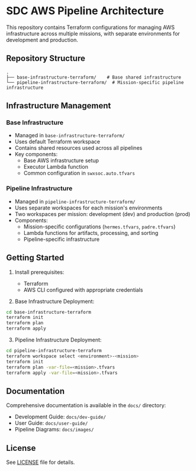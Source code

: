 # SDC AWS Pipeline Architecture

This repository contains Terraform configurations for managing AWS infrastructure across multiple missions, with separate environments for development and production.

## Repository Structure

```
.
├── base-infrastructure-terraform/    # Base shared infrastructure
└── pipeline-infrastructure-terraform/  # Mission-specific pipeline infrastructure
```

## Infrastructure Management

### Base Infrastructure
- Managed in `base-infrastructure-terraform/`
- Uses default Terraform workspace
- Contains shared resources used across all pipelines
- Key components:
  - Base AWS infrastructure setup
  - Executor Lambda function
  - Common configuration in `swxsoc.auto.tfvars`

### Pipeline Infrastructure
- Managed in `pipeline-infrastructure-terraform/`
- Uses separate workspaces for each mission's environments
- Two workspaces per mission: development (dev) and production (prod)
- Components:
  - Mission-specific configurations (`hermes.tfvars`, `padre.tfvars`)
  - Lambda functions for artifacts, processing, and sorting
  - Pipeline-specific infrastructure

## Getting Started

1. Install prerequisites:
   - Terraform
   - AWS CLI configured with appropriate credentials

2. Base Infrastructure Deployment:
```bash
cd base-infrastructure-terraform
terraform init
terraform plan
terraform apply
```

3. Pipeline Infrastructure Deployment:
```bash
cd pipeline-infrastructure-terraform
terraform workspace select <environment>-<mission>
terraform init
terraform plan -var-file=<mission>.tfvars
terraform apply -var-file=<mission>.tfvars
```

## Documentation

Comprehensive documentation is available in the `docs/` directory:
- Development Guide: `docs/dev-guide/`
- User Guide: `docs/user-guide/`
- Pipeline Diagrams: `docs/images/`

## License

See [LICENSE](LICENSE) file for details.